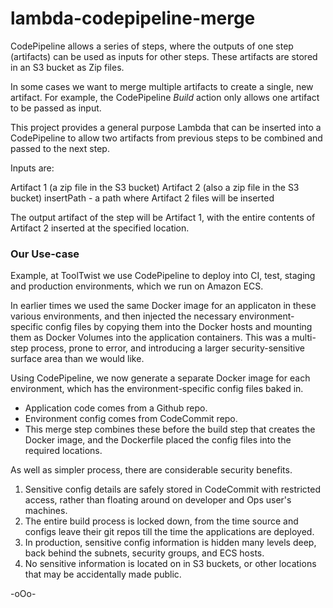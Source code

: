 # lambda-codepipeline-merge

CodePipeline allows a series of steps, where the outputs of one step (artifacts) can be used as inputs for other steps. These artifacts are stored in an S3 bucket as Zip files.

In some cases we want to merge multiple artifacts to create a single, new artifact. For example, the CodePipeline _Build_ action only allows one artifact to be passed as input. 

This project provides a general purpose Lambda that can be inserted into a CodePipeline to allow two artifacts from previous steps to be combined and passed to the next step.

Inputs are:

Artifact 1 (a zip file in the S3 bucket)
Artifact 2 (also a zip file in the S3 bucket)
insertPath - a path where Artifact 2 files will be inserted

The output artifact of the step will be Artifact 1, with the entire contents of Artifact 2 inserted at the specified location.



### Our Use-case
Example, at ToolTwist we use CodePipeline to deploy into CI, test, staging and production environments, which we run on Amazon ECS.

In earlier times we used the same Docker image for an applicaton in these various environments, and then injected the necessary environment-specific config files by copying them into the Docker hosts and mounting them as Docker Volumes into the application containers. This was a multi-step process, prone to error, and introducing a larger security-sensitive surface area than we would like.

Using CodePipeline, we now generate a separate Docker image for each environment, which has the environment-specific config files baked in.

- Application code comes from a Github repo.
- Environment config comes from CodeCommit repo.
- This merge step combines these before the build step that creates the Docker image, and the Dockerfile placed the config files into the required locations.

As well as simpler process, there are considerable security benefits.
1. Sensitive config details are safely stored in CodeCommit with restricted access, rather than floating around on developer and Ops user's machines.
1. The entire build process is locked down, from the time source and configs leave their git repos till the time the applications are deployed.
1. In production, sensitive config information is hidden many levels deep, back behind the subnets, security groups, and ECS hosts.
1. No sensitive information is located on in S3 buckets, or other locations that may be accidentally made public.

-oOo-
